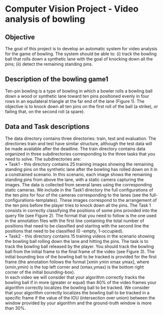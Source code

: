 # Computer Vision Project - Video analysis of bowling

## Objective

The goal of this project is to develop an automatic system for video analysis for the game of
bowling. The system should be able to: (i) track the bowling ball that rolls down a synthetic
lane with the goal of knocking down all the pins; (ii) detect the remaining standing pins.

## Description of the bowling game1

Ten-pin bowling is a type of bowling in which a bowler rolls a bowling ball down a wood
or synthetic lane toward ten pins positioned evenly in four rows in an equilateral triangle
at the far end of the lane (Figure 1). The objective is to knock down all ten pins on the first
roll of the ball (a strike), or failing that, on the second roll (a spare).

## Data and Task descriptions

The data directory contains three directories: train, test and evaluation. The directories train
and test have similar structure, although the test data will be made available after the deadline.
The train directory contains data organized in three subdirectories corresponding to the three tasks
that you need to solve. The subdirectories are:\
    • Task1 - this directory contains 25 training images showing the remaining standing
pins on the synthetic lane after the bowling has rolled down on it in a constrained
scenario. In this scenario, each image shows the remaining standing pins from above
the lane, with a static camera capturing the images. The data is collected from several
lanes using the corresponding static cameras. We include in the Task1 directory the
full configurations of the ten pins for four of the cameras corresponding to the lanes
(see the full-configurations-templates). These images correspond to the arrangement of
the ten pins before the player tries to knock down all the pins.
The Task 1 consists in correctly classifying the positions of some pins provided into
the query file (see Figure 2). The format that you need to follow is the one used in
the annotation files with the first line containing the total number of positions that
need to be classified and starting with the second line the positions that need to be
classified (0 -empty, 1-occupied).\
    • Task2 - this directory contains 15 training videos in the scenario showing the bowling
ball rolling down the lane and hitting the pins. The task is to track the bowling ball
released by the player. You should track the bowling ball from the initial frame to the
final frame of the video (see Figure 3). The initial bounding box of the bowling ball
to be tracked is provided for the first frame (the annotation follows the format [xmin
ymin xmax ymax], where (xmin,ymin) is the top left corner and (xmax,ymax) is the
bottom right corner of the initial bounding-box).\
In each video we will consider that your algorithm correctly tracks the bowling ball if in
more (greater or equal) than 80% of the video frames your algorithm correctly localizes
the bowling ball to be tracked. We consider that your algorithm correctly localizes the 
bowling ball to be tracked in a specific frame if the value of the IOU (intersection over union)
between the window provided by your algorithm and the ground-truth window is
more than 30%.

